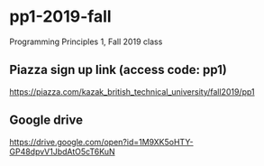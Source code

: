 # pp1-2019-fall
Programming Principles 1, Fall 2019 class

## Piazza sign up link (access code: pp1)
https://piazza.com/kazak_british_technical_university/fall2019/pp1

## Google drive 
https://drive.google.com/open?id=1M9XK5oHTY-GP48dpvV1JbdAtO5cT6KuN
